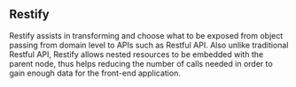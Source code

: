 ## Restify

Restify assists in transforming and choose what to be exposed from object passing from domain level to APIs such as Restful API. Also unlike traditional Restful API, Restify allows nested resources to be embedded with the parent node, thus helps reducing the number of calls needed in order to gain enough data for the front-end application.
